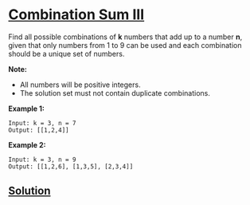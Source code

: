 # [Combination Sum III](https://leetcode.com/explore/challenge/card/september-leetcoding-challenge/555/week-2-september-8th-september-14th/3457/)

Find all possible combinations of **k** numbers that add up to a number **n**, given that only numbers from 1 to 9 can be used and each combination should be a unique set of numbers.

**Note:**

-   All numbers will be positive integers.
-   The solution set must not contain duplicate combinations.

**Example 1:**

```
Input: k = 3, n = 7
Output: [[1,2,4]]
```

**Example 2:**

```
Input: k = 3, n = 9
Output: [[1,2,6], [1,3,5], [2,3,4]]
```

## [Solution](https://leetcode.com/problems/combination-sum-iii/solution/)
